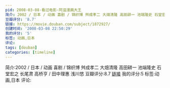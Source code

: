 ```yaml
---
pid: 2008-03-08-看过电影-阿滋漫画大王
简介: 2002 / 日本 / 动画 喜剧 / 锦织博 舛成孝二 大畑清隆 高田耕一 池端隆史 石堂宏之 长尾肃 高桥亨 / 田中理惠 浅川悠
豆瓣评分: '8.7'
链接: https://movie.douban.com/subject/1872927/
创建时间: '2008-03-08 22:50:29'
我的评分: '5'
标签: 动画,日本
评论:
tags: [douban]
categories: [timeline]
---
```

简介:2002 / 日本 / 动画 喜剧 / 锦织博 舛成孝二 大畑清隆 高田耕一 池端隆史 石堂宏之 长尾肃 高桥亨 / 田中理惠 浅川悠
豆瓣评分:8.7
[链接](https://movie.douban.com/subject/1872927/)
我的评分:5
标签:动画,日本
评论:
